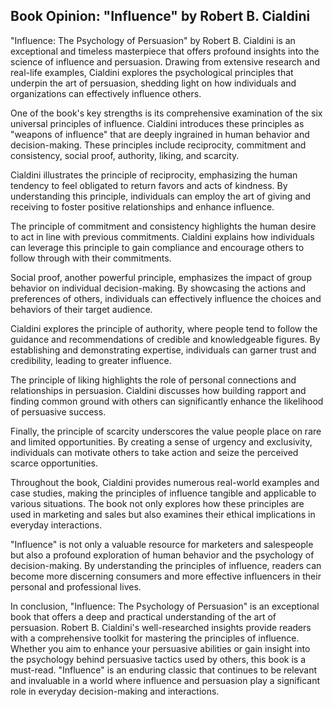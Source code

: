 ## Book Opinion: "Influence" by Robert B. Cialdini

"Influence: The Psychology of Persuasion" by Robert B. Cialdini is an exceptional and timeless masterpiece that offers profound insights into the science of influence and persuasion. Drawing from extensive research and real-life examples, Cialdini explores the psychological principles that underpin the art of persuasion, shedding light on how individuals and organizations can effectively influence others.

One of the book's key strengths is its comprehensive examination of the six universal principles of influence. Cialdini introduces these principles as "weapons of influence" that are deeply ingrained in human behavior and decision-making. These principles include reciprocity, commitment and consistency, social proof, authority, liking, and scarcity.

Cialdini illustrates the principle of reciprocity, emphasizing the human tendency to feel obligated to return favors and acts of kindness. By understanding this principle, individuals can employ the art of giving and receiving to foster positive relationships and enhance influence.

The principle of commitment and consistency highlights the human desire to act in line with previous commitments. Cialdini explains how individuals can leverage this principle to gain compliance and encourage others to follow through with their commitments.

Social proof, another powerful principle, emphasizes the impact of group behavior on individual decision-making. By showcasing the actions and preferences of others, individuals can effectively influence the choices and behaviors of their target audience.

Cialdini explores the principle of authority, where people tend to follow the guidance and recommendations of credible and knowledgeable figures. By establishing and demonstrating expertise, individuals can garner trust and credibility, leading to greater influence.

The principle of liking highlights the role of personal connections and relationships in persuasion. Cialdini discusses how building rapport and finding common ground with others can significantly enhance the likelihood of persuasive success.

Finally, the principle of scarcity underscores the value people place on rare and limited opportunities. By creating a sense of urgency and exclusivity, individuals can motivate others to take action and seize the perceived scarce opportunities.

Throughout the book, Cialdini provides numerous real-world examples and case studies, making the principles of influence tangible and applicable to various situations. The book not only explores how these principles are used in marketing and sales but also examines their ethical implications in everyday interactions.

"Influence" is not only a valuable resource for marketers and salespeople but also a profound exploration of human behavior and the psychology of decision-making. By understanding the principles of influence, readers can become more discerning consumers and more effective influencers in their personal and professional lives.

In conclusion, "Influence: The Psychology of Persuasion" is an exceptional book that offers a deep and practical understanding of the art of persuasion. Robert B. Cialdini's well-researched insights provide readers with a comprehensive toolkit for mastering the principles of influence. Whether you aim to enhance your persuasive abilities or gain insight into the psychology behind persuasive tactics used by others, this book is a must-read. "Influence" is an enduring classic that continues to be relevant and invaluable in a world where influence and persuasion play a significant role in everyday decision-making and interactions.

